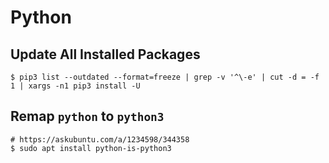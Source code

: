 # Python

## Update All Installed Packages

```shell
$ pip3 list --outdated --format=freeze | grep -v '^\-e' | cut -d = -f 1 | xargs -n1 pip3 install -U
```

## Remap `python` to `python3`

```shell
# https://askubuntu.com/a/1234598/344358
$ sudo apt install python-is-python3
```
